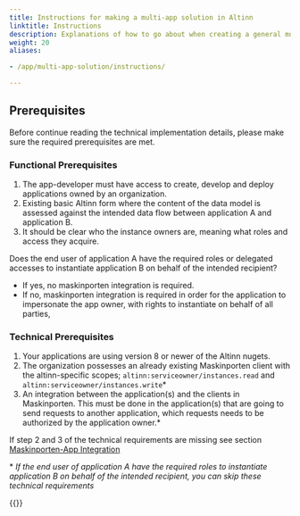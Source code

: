 ```yaml
---
title: Instructions for making a multi-app solution in Altinn
linktitle: Instructions
description: Explanations of how to go about when creating a general multi-app solution
weight: 20
aliases:

- /app/multi-app-solution/instructions/

---
```


## Prerequisites

Before continue reading the technical implementation details, please make sure the
required prerequisites are met.

### Functional Prerequisites

1. The app-developer must have access to create, develop and deploy applications owned by an organization.
2. Existing basic Altinn form where the content of the data model is assessed against the intended data flow between
   application A and application B.
3. It should be clear who the instance owners are, meaning what roles and access they acquire.

Does the end user of application A have the required roles or delegated accesses to instantiate application B on behalf
of the intended
recipient?

- If yes, no maskinporten integration is required.
- If no, maskinporten integration is required in order for the
  application to impersonate the app owner, with rights to instantiate on behalf of all parties,

### Technical Prerequisites

1. Your applications are using version 8 or newer of the Altinn nugets.
2. The organization possesses an already existing Maskinporten client with the altinn-specific
   scopes; `altinn:serviceowner/instances.read` and
   `altinn:serviceowner/instances.write`*
3. An integration between the application(s) and the clients in Maskinporten. This must be done in the application(s)
   that are going to send requests to another application, which requests needs to be authorized by the application
   owner.*

If step 2 and 3 of the technical requirements are missing see
section [Maskinporten-App Integration](../../maskinporten-app-integration)

\* _If the end user of application A have the required roles to instantiate application B on behalf of the intended
recipient, you can skip these technical requirements_

{{<children description="true"/>}}

